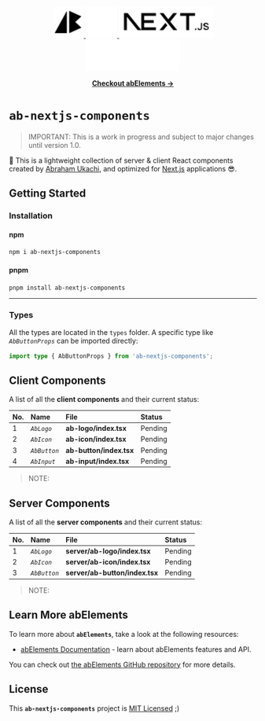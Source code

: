 <p align="center">
  <!-- Ab - Logo - Light Mode --> 
  <a href="https://abraham-ukachi.vercel.app/#gh-light-mode-only" target="_blank">
    <img src="./.github/ab-logo-light.svg" alt="Ab Logo on Light" width="64" height="64" />
  </a>

  <!-- Ab - Logo - Dark Mode --> 
  <a href="https://abraham-ukachi.vercel.app/#gh-dark-mode-only" target="_blank">
    <img src="./.github/ab-logo-dark.svg" alt="Ab Logo on Dark" width="64" height="64" />
  </a>

  <!-- Next.js - Logo Name - Light Mode -->
  <a href="https://nextjs.org/#gh-light-mode-only" target="_blank">
    <img src="./.github/nextjs-logoname-light.svg" alt="Next.js LogoName on Light" width="192" height="64" />
  </a>

  <!-- Next.js - Logo Name - Dark Mode -->
  <a href="https://nextjs.org/#gh-dark-mode-only" target="_blank">
    <img src="./.github/nextjs-logoname-dark.svg" alt="Next.js LogoName on Dark" width="192" height="64" />
  </a>

</p>


<p align="center">
    <a href="https://ab-elements.vercel.app" target="_blank"><b>Checkout abElements &rarr;</b></a>
</p>


# `ab-nextjs-components`

> IMPORTANT: This is a work in progress and subject to major changes until version 1.0.


🚀 This is a lightweight collection of server & client React components created by [Abraham Ukachi](https://github.com/abraham-ukachi), and optimized for [Next.js](https://nextjs.org/docs) applications 😎.


## Getting Started

### Installation

#### npm

```bash
npm i ab-nextjs-components
```

#### pnpm

```bash
pnpm install ab-nextjs-components
```

---

### Types

All the types are located in the `types` folder. A specific type like *`AbButtonProps`* can be imported directly:

```ts
import type { AbButtonProps } from 'ab-nextjs-components';
```



## Client Components

A list of all the **client components** and their current status:

| No. | Name | File | Status |
|:----|:-----|:-----|:-------|
| 1 | *`AbLogo`* | **ab-logo/index.tsx** | Pending |
| 2 | *`AbIcon`* | **ab-icon/index.tsx** | Pending |
| 3 | *`AbButton`* | **ab-button/index.tsx** | Pending |
| 4 | *`AbInput`* | **ab-input/index.tsx** | Pending |

> NOTE: 



## Server Components

A list of all the **server components** and their current status:

| No. | Name | File | Status |
|:----|:-----|:-----|:-------|
| 1 | *`AbLogo`* | **server/ab-logo/index.tsx** | Pending |
| 2 | *`AbIcon`* | **server/ab-icon/index.tsx** | Pending |
| 3 | *`AbButton`* | **server/ab-button/index.tsx** | Pending |

> NOTE: 



## Learn More abElements

To learn more about **`abElements`**, take a look at the following resources:

- [abElements Documentation](https://ab-elements.vercel.app/docs) - learn about abElements features and API.

You can check out [the abElements GitHub repository](https://github.com/abraham-ukachi/ab-elements-app) for more details.


## License

This **`ab-nextjs-components`** project is [MIT Licensed](./LICENSE) ;)




